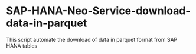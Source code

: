 # SAP-HANA-Neo-Service-download-data-in-parquet
This script automate the download of data in parquet format from SAP HANA tables
